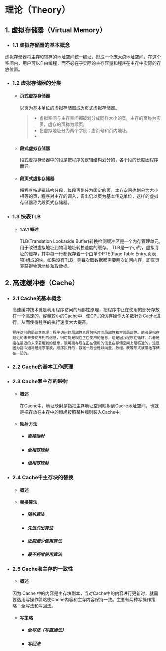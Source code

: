 # 理论（Theory）

## 1. 虚拟存储器（Virtual Memory）

- ### 1.1 虚拟存储器的基本概念
虚拟存储器将主存和辅存的地址空间统一编址，形成一个庞大的地址空间，在这个空间内，用户可以自由编程，而不必在乎实际的主存容量和程序在主存中实际的存放位置。

- ### 1.2 虚拟存储器的分类

	- #### 页式虚拟存储器
		以页为基本单位的虚拟存储器成为页式虚拟存储器。

		>
		> - 虚拟空间与主存空间都被划分成同样大小的页，主存的页称为实页，虚存的页称为续页。
		> - 把虚拟地址分为两个字段；虚页号和页内地址。
		> - 

	- #### 段式虚拟存储器
		段式虚拟存储器中的段是按程序的逻辑结构划分的，各个段的长度因程序而异。

	- #### 段页式虚拟存储器
		把程序按逻辑结构分段，每段再划分为固定的页，主存空间也划分为大小相等的页，程序对主存的调入，调出仍以页为基本传送单位，这样的虚拟存储器称为段页式存储器。	

- ### 1.3 快表TLB

	- #### 1.3.1 概述
		TLB(Translation Lookaside Buffer)转换检测缓冲区是一个内存管理单元,用于改进虚拟地址到物理地址转换速度的缓存。
		TLB是一个小的，虚拟寻址的缓存，其中每一行都保存着一个由单个PTE(Page Table Entry,页表项)组成的块。如果没有TLB，则每次取数据都需要两次访问内存，即查页表获得物理地址和取数据。

## 2. 高速缓冲器（Cache）

- ### 2.1 Cache的基本概念
	高速缓冲技术就是利用程序访问的局部性原理，把程序中正在使用的部分存放在一个高速的，容量较小的Cache中，使CPU的访存操作大多数针对Cache进行，从而使得程序的执行速度大大提高。

	```
	程序访问的局部性原理：程序访问的局部性原理包括时间局部性和空间局部性。前者是指在最近的未来要使用到的信息，很可能是现在正在使用的信息，这是因为程序在循环。后者是指在最近的未来要用到的信息，很可能与现在正在使用的信息在存储空间上是临近的，这是因为指令通常是顺序存放，顺序执行的，数据一般也是以向量、数组、表等形式族聚地存储在一起的。
	```

- ### 2.2 Cache的基本工作原理


- ### 2.3 Cache和主存的映射

	- #### 概述
		在Cache中，地址映射是指把主存地址空间映射到Cache地址空间，也就是把存放在主存中的恒旭按照某种规则装入Cache中。

	- #### 映射方法

		- ##### 直接映射

		- ##### 全相联映射

		- ##### 组相联映射

- ### 2.4 Cache中主存块的替换

	- #### 概述

	- #### 替换算法

		- ##### 随机算法

		- ##### 先进先出算法

		- ##### 近期最少使用算法

		- ##### 最不经常使用算法

- ### 2.5 Cache和主存的一致性

	- #### 概述
	因为 Cache 中的内容是主存块副本，当对Cache中的内容进行更新时，就需要选用写操作策略使Cache内容和主存内容保持一致。主要有两种写操作策略：全写法和写回法。

	- #### 写策略

		- ##### 全写法（写直通法）

		- ##### 写回法

